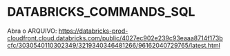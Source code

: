 # DATABRICKS_COMMANDS_SQL

Abra o ARQUIVO: https://databricks-prod-cloudfront.cloud.databricks.com/public/4027ec902e239c93eaaa8714f173bcfc/3030540110302349/3219340346481266/96162040729765/latest.html
